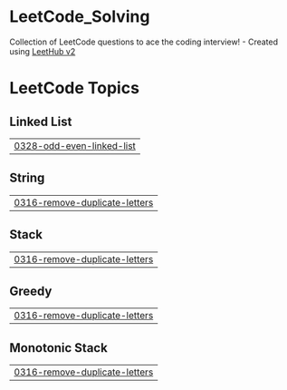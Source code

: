 # LeetCode_Solving
Collection of LeetCode questions to ace the coding interview! - Created using [LeetHub v2](https://github.com/arunbhardwaj/LeetHub-2.0)

<!---LeetCode Topics Start-->
# LeetCode Topics
## Linked List
|  |
| ------- |
| [0328-odd-even-linked-list](https://github.com/KimGiii/Algorithm/tree/master/0328-odd-even-linked-list) |
## String
|  |
| ------- |
| [0316-remove-duplicate-letters](https://github.com/KimGiii/Algorithm/tree/master/0316-remove-duplicate-letters) |
## Stack
|  |
| ------- |
| [0316-remove-duplicate-letters](https://github.com/KimGiii/Algorithm/tree/master/0316-remove-duplicate-letters) |
## Greedy
|  |
| ------- |
| [0316-remove-duplicate-letters](https://github.com/KimGiii/Algorithm/tree/master/0316-remove-duplicate-letters) |
## Monotonic Stack
|  |
| ------- |
| [0316-remove-duplicate-letters](https://github.com/KimGiii/Algorithm/tree/master/0316-remove-duplicate-letters) |
<!---LeetCode Topics End-->